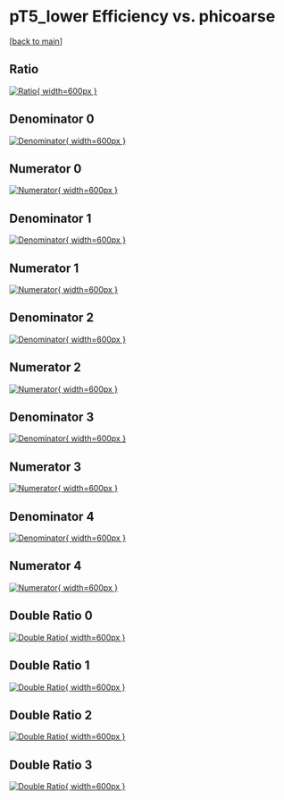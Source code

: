 # pT5_lower Efficiency vs. phicoarse

[[back to main](./)]



## Ratio

[![Ratio](../mtv/var/pT5_lower_loweta_13_-1_eff_phicoarse.png){ width=600px }](../mtv/var/pT5_lower_loweta_13_-1_eff_phicoarse.pdf)

## Denominator 0

[![Denominator](../mtv/den/pT5_lower_loweta_13_-1_eff_phicoarse_den0.png){ width=600px }](../mtv/den/pT5_lower_loweta_13_-1_eff_phicoarse_den0.pdf)

## Numerator 0

[![Numerator](../mtv/num/pT5_lower_loweta_13_-1_eff_phicoarse_num0.png){ width=600px }](../mtv/num/pT5_lower_loweta_13_-1_eff_phicoarse_num0.pdf)

## Denominator 1

[![Denominator](../mtv/den/pT5_lower_loweta_13_-1_eff_phicoarse_den1.png){ width=600px }](../mtv/den/pT5_lower_loweta_13_-1_eff_phicoarse_den1.pdf)

## Numerator 1

[![Numerator](../mtv/num/pT5_lower_loweta_13_-1_eff_phicoarse_num1.png){ width=600px }](../mtv/num/pT5_lower_loweta_13_-1_eff_phicoarse_num1.pdf)

## Denominator 2

[![Denominator](../mtv/den/pT5_lower_loweta_13_-1_eff_phicoarse_den2.png){ width=600px }](../mtv/den/pT5_lower_loweta_13_-1_eff_phicoarse_den2.pdf)

## Numerator 2

[![Numerator](../mtv/num/pT5_lower_loweta_13_-1_eff_phicoarse_num2.png){ width=600px }](../mtv/num/pT5_lower_loweta_13_-1_eff_phicoarse_num2.pdf)

## Denominator 3

[![Denominator](../mtv/den/pT5_lower_loweta_13_-1_eff_phicoarse_den3.png){ width=600px }](../mtv/den/pT5_lower_loweta_13_-1_eff_phicoarse_den3.pdf)

## Numerator 3

[![Numerator](../mtv/num/pT5_lower_loweta_13_-1_eff_phicoarse_num3.png){ width=600px }](../mtv/num/pT5_lower_loweta_13_-1_eff_phicoarse_num3.pdf)

## Denominator 4

[![Denominator](../mtv/den/pT5_lower_loweta_13_-1_eff_phicoarse_den4.png){ width=600px }](../mtv/den/pT5_lower_loweta_13_-1_eff_phicoarse_den4.pdf)

## Numerator 4

[![Numerator](../mtv/num/pT5_lower_loweta_13_-1_eff_phicoarse_num4.png){ width=600px }](../mtv/num/pT5_lower_loweta_13_-1_eff_phicoarse_num4.pdf)

## Double Ratio 0

[![Double Ratio](../mtv/ratio/pT5_lower_loweta_13_-1_eff_phicoarse_ratio0.png){ width=600px }](../mtv/ratio/pT5_lower_loweta_13_-1_eff_phicoarse_ratio0.pdf)

## Double Ratio 1

[![Double Ratio](../mtv/ratio/pT5_lower_loweta_13_-1_eff_phicoarse_ratio1.png){ width=600px }](../mtv/ratio/pT5_lower_loweta_13_-1_eff_phicoarse_ratio1.pdf)

## Double Ratio 2

[![Double Ratio](../mtv/ratio/pT5_lower_loweta_13_-1_eff_phicoarse_ratio2.png){ width=600px }](../mtv/ratio/pT5_lower_loweta_13_-1_eff_phicoarse_ratio2.pdf)

## Double Ratio 3

[![Double Ratio](../mtv/ratio/pT5_lower_loweta_13_-1_eff_phicoarse_ratio3.png){ width=600px }](../mtv/ratio/pT5_lower_loweta_13_-1_eff_phicoarse_ratio3.pdf)

